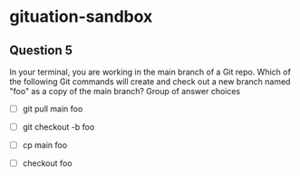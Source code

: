 # gituation-sandbox

## Question 5
In your terminal, you are working in the main branch of a Git repo. Which of the following Git commands will create and check out a new branch named "foo" as a copy of the main branch?
Group of answer choices

- [ ] git pull main foo

- [ ] git checkout -b foo

- [ ] cp main foo

- [ ] checkout foo